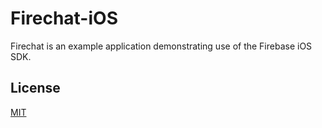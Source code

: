 
Firechat-iOS
============

Firechat is an example application demonstrating use of the Firebase iOS SDK.

License
-------
[MIT](http://firebase.mit-license.org)
